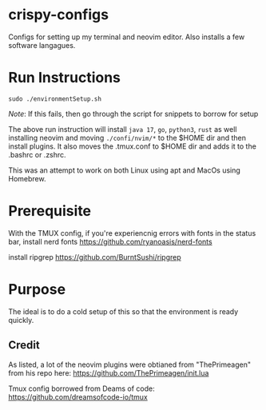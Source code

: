 # crispy-configs
Configs for setting up my terminal and neovim editor. Also installs a few software langagues. 

# Run Instructions
```
sudo ./environmentSetup.sh
```
*Note*: If this fails, then go through the script for snippets to borrow for setup

The above run instruction will install `java 17`, `go`, `python3`, `rust`
as well installing neovim and moving `./confi/nvim/*` to the $HOME dir
and then install plugins. It also moves the .tmux.conf to $HOME dir
and adds it to the .bashrc or .zshrc.

This was an attempt to work on both Linux using apt and MacOs using Homebrew.

# Prerequisite 
With the TMUX config, if you're experiencnig errors with fonts in the status bar, install nerd fonts https://github.com/ryanoasis/nerd-fonts

install ripgrep https://github.com/BurntSushi/ripgrep

# Purpose
The ideal is to do a cold setup of this so that the environment is ready quickly.


## Credit
As listed, a lot of the neovim plugins were obtianed from "ThePrimeagen" from his
repo here: https://github.com/ThePrimeagen/init.lua

Tmux config borrowed from Deams of code: https://github.com/dreamsofcode-io/tmux


